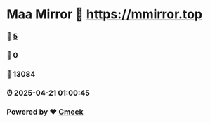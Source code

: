 # Maa Mirror :link: https://mmirror.top 
### :page_facing_up: [5](https://mmirror.top/tag.html) 
### :speech_balloon: 0 
### :hibiscus: 13084 
### :alarm_clock: 2025-04-21 01:00:45 
### Powered by :heart: [Gmeek](https://github.com/Meekdai/Gmeek)

